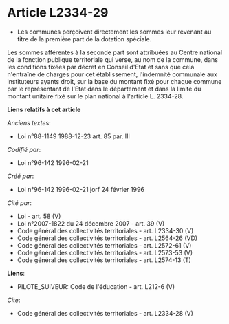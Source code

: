 # Article L2334-29

- Les communes perçoivent directement les sommes leur revenant au titre de la première part de la dotation spéciale.

Les sommes afférentes à la seconde part sont attribuées au Centre national de la fonction publique territoriale qui verse, au
nom de la commune, dans les conditions fixées par décret en Conseil d'Etat et sans que cela n'entraîne de charges pour cet
établissement, l'indemnité communale aux instituteurs ayants droit, sur la base du montant fixé pour chaque commune par le
représentant de l'Etat dans le département et dans la limite du montant unitaire fixé sur le plan national à l'article L.
2334-28.

**Liens relatifs à cet article**

_Anciens textes_:

  - Loi n°88-1149 1988-12-23 art. 85 par. III

_Codifié par_:

  - Loi n°96-142 1996-02-21

_Créé par_:

  - Loi n°96-142 1996-02-21 jorf 24 février 1996

_Cité par_:

  - Loi - art. 58 (V)
  - Loi n°2007-1822 du 24 décembre 2007 - art. 39 (V)
  - Code général des collectivités territoriales - art. L2334-30 (V)
  - Code général des collectivités territoriales - art. L2564-26 (VD)
  - Code général des collectivités territoriales - art. L2572-61 (V)
  - Code général des collectivités territoriales - art. L2573-53 (V)
  - Code général des collectivités territoriales - art. L2574-13 (T)

**Liens**:

  - PILOTE_SUIVEUR: Code de l'éducation - art. L212-6 (V)

_Cite_:

  - Code général des collectivités territoriales - art. L2334-28 (V)
